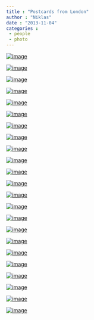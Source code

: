 ```yaml
---
title : "Postcards from London"
author : "Niklas"
date : "2013-11-04"
categories : 
 - people
 - photo
---
```


[![image](https://niklasblog.com/wp-content/wpid-20131017_155317.jpg "20131017_155317.jpg")](https://niklasblog.com/wp-content/wpid-20131017_1553171.jpg)

[![image](https://niklasblog.com/wp-content/wpid-CameraZOOM-20131017220913102.jpg "CameraZOOM-20131017220913102.jpg")](https://niklasblog.com/wp-content/wpid-CameraZOOM-201310172209131021.jpg)

[![image](https://niklasblog.com/wp-content/wpid-CameraZOOM-20131017221131194.jpg "CameraZOOM-20131017221131194.jpg")](https://niklasblog.com/wp-content/wpid-CameraZOOM-201310172211311941.jpg)

[![image](https://niklasblog.com/wp-content/wpid-CameraZOOM-20131018120150320.jpg "CameraZOOM-20131018120150320.jpg")](https://niklasblog.com/wp-content/wpid-CameraZOOM-201310181201503201.jpg)

[![image](https://niklasblog.com/wp-content/wpid-CameraZOOM-20131018132034114.jpg "CameraZOOM-20131018132034114.jpg")](https://niklasblog.com/wp-content/wpid-CameraZOOM-201310181320341141.jpg)

[![image](https://niklasblog.com/wp-content/wpid-CameraZOOM-20131018135548659.jpg "CameraZOOM-20131018135548659.jpg")](https://niklasblog.com/wp-content/wpid-CameraZOOM-201310181355486591.jpg)

[![image](https://niklasblog.com/wp-content/wpid-CameraZOOM-20131018141249114.jpg "CameraZOOM-20131018141249114.jpg")](https://niklasblog.com/wp-content/wpid-CameraZOOM-201310181412491141.jpg)

[![image](https://niklasblog.com/wp-content/wpid-CameraZOOM-20131018210130502.jpg "CameraZOOM-20131018210130502.jpg")](https://niklasblog.com/wp-content/wpid-CameraZOOM-201310182101305021.jpg)

[![image](https://niklasblog.com/wp-content/wpid-CameraZOOM-20131018205939757.jpg "CameraZOOM-20131018205939757.jpg")](https://niklasblog.com/wp-content/wpid-CameraZOOM-201310182059397571.jpg)

[![image](https://niklasblog.com/wp-content/wpid-CameraZOOM-201310191616415532.jpg "CameraZOOM-20131019161641553.jpg")](https://niklasblog.com/wp-content/wpid-CameraZOOM-201310191616415533.jpg)

[![image](https://niklasblog.com/wp-content/wpid-CameraZOOM-20131019180909818.jpg "CameraZOOM-20131019180909818.jpg")](https://niklasblog.com/wp-content/wpid-CameraZOOM-201310191809098181.jpg)

[![image](https://niklasblog.com/wp-content/wpid-CameraZOOM-201310191809141522.jpg "CameraZOOM-20131019180914152.jpg")](https://niklasblog.com/wp-content/wpid-CameraZOOM-201310191809141523.jpg)

[![image](https://niklasblog.com/wp-content/wpid-CameraZOOM-201310191809217452.jpg "CameraZOOM-20131019180921745.jpg")](https://niklasblog.com/wp-content/wpid-CameraZOOM-201310191809217453.jpg)

[![image](https://niklasblog.com/wp-content/wpid-CameraZOOM-201310191809414192.jpg "CameraZOOM-20131019180941419.jpg")](https://niklasblog.com/wp-content/wpid-CameraZOOM-201310191809414193.jpg)

[![image](https://niklasblog.com/wp-content/wpid-CameraZOOM-201310191809542962.jpg "CameraZOOM-20131019180954296.jpg")](https://niklasblog.com/wp-content/wpid-CameraZOOM-201310191809542963.jpg)

[![image](https://niklasblog.com/wp-content/wpid-CameraZOOM-20131019181101127.jpg "CameraZOOM-20131019181101127.jpg")](https://niklasblog.com/wp-content/wpid-CameraZOOM-201310191811011271.jpg)

[![image](https://niklasblog.com/wp-content/wpid-CameraZOOM-201310191811203552.jpg "CameraZOOM-20131019181120355.jpg")](https://niklasblog.com/wp-content/wpid-CameraZOOM-201310191811203553.jpg)

[![image](https://niklasblog.com/wp-content/wpid-CameraZOOM-201310192308404072.jpg "CameraZOOM-20131019230840407.jpg")](https://niklasblog.com/wp-content/wpid-CameraZOOM-201310192308404073.jpg)

[![image](https://niklasblog.com/wp-content/wpid-CameraZOOM-201310200138152742.jpg "CameraZOOM-20131020013815274.jpg")](https://niklasblog.com/wp-content/wpid-CameraZOOM-201310200138152743.jpg)

[![image](https://niklasblog.com/wp-content/wpid-CameraZOOM-201310201057419052.jpg "CameraZOOM-20131020105741905.jpg")](https://niklasblog.com/wp-content/wpid-CameraZOOM-201310201057419053.jpg)

[![image](https://niklasblog.com/wp-content/wpid-CameraZOOM-201310201138402762.jpg "CameraZOOM-20131020113840276.jpg")](https://niklasblog.com/wp-content/wpid-CameraZOOM-201310201138402763.jpg)

[![image](https://niklasblog.com/wp-content/wpid-CameraZOOM-20131020123915779.jpg "CameraZOOM-20131020123915779.jpg")](https://niklasblog.com/wp-content/wpid-CameraZOOM-201310201239157791.jpg)

[![image](https://niklasblog.com/wp-content/wpid-CameraZOOM-20131020123929637.jpg "CameraZOOM-20131020123929637.jpg")](https://niklasblog.com/wp-content/wpid-CameraZOOM-201310201239296371.jpg)
